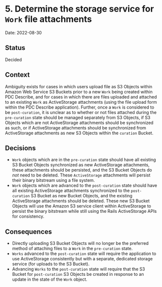 # 5. Determine the storage service for `Work` file attachments

Date: 2022-08-30

## Status

Decided

## Context

Ambiguity exists for cases in which users upload file as S3 Objects within Amazon Web Service S3 Buckets prior to a new `Work` being created within PDC Describe, and for cases in which there are files uploaded and attached to an existing `Work` as ActiveStorage attachments (using the file upload form within the PDC Describe application). Further, once a `Work` is considered to be `post-curation`, it is unclear as to whether or not files attached during the `pre-curation` state should be managed separately from S3 Objects, if S3 Objects which are not ActiveStorage attachments should be synchronized as such, or if ActiveStorage attachments should be synchronized from ActiveStorage attachments as new S3 Objects within the `curation` Bucket.

## Decisions

* `Work` objects which are in the `pre-curation` state should have all existing S3 Bucket Objects synchronized as new ActiveStorage attachments, these attachments should be persisted, and the S3 Bucket Objects do *not* need to be deleted. These `ActiveStorage` attachments will persist their binary bitstream using a file system.
* `Work` objects which are advanced to the `post-curation` state should have all existing ActiveStorage attachments synchronized to the `post-curation` S3 Bucket as new Bucket Objects, and the existing ActiveStorage attachments should be deleted. These new S3 Bucket Objects will use the Amazon S3 service client within ActiveStorage to persist the binary bitstream while still using the Rails ActiveStorage APIs for consistency.

## Consequences

* Directly uploading S3 Bucket Objects will no longer be the preferred method of attaching files to a `Work` in the `pre-curation` state.
* `Works` advanced to the `post-curation` state will require the application to use ActiveStorage consistently but with a separate, dedicated storage service (for uploads to the S3 Bucket).
* Advancing `Works` to the `post-curation` state will require that the S3 Bucket for `post-curation` S3 Objects be created in response to an update in the state of the `Work` object.
